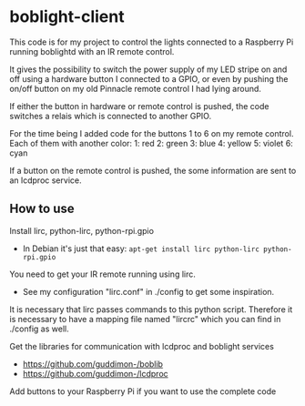 boblight-client
===============

This code is for my project to control the lights connected to a Raspberry Pi running boblightd with an IR remote control.

It gives the possibility to switch the power supply of my LED stripe on and off using a hardware button I connected to a GPIO, or even by pushing the on/off button on my old Pinnacle remote control I had lying around.

If either the button in hardware or remote control is pushed, the code switches a relais which is connected to another GPIO.

For the time being I added code for the buttons 1 to 6 on my remote control. Each of them with another color:
	1: red
	2: green
	3: blue
	4: yellow
	5: violet
	6: cyan

If a button on the remote control is pushed, the some information are sent to an lcdproc service.

How to use
----------

Install lirc, python-lirc, python-rpi.gpio

* In Debian it's just that easy: `apt-get install lirc python-lirc python-rpi.gpio`

You need to get your IR remote running using lirc.

* See my configuration "lirc.conf" in ./config to get some inspiration.

It is necessary that lirc passes commands to this python script. Therefore it is necessary to have a mapping file named "lircrc" which you can find in ./config as well.

Get the libraries for communication with lcdproc and boblight services

* https://github.com/guddimon-/boblib
* https://github.com/guddimon-/lcdproc

Add buttons to your Raspberry Pi if you want to use the complete code
